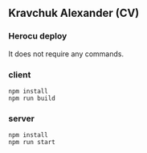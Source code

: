 ## Kravchuk Alexander (CV)

### Herocu deploy
It does not require any commands.

### client
	npm install
	npm run build

### server
    npm install
	npm run start
